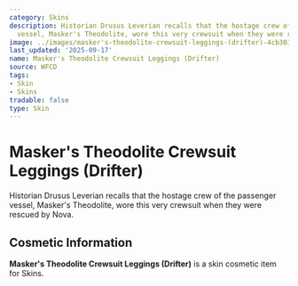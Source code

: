 ```yaml
---
category: Skins
description: Historian Drusus Leverian recalls that the hostage crew of the passenger
  vessel, Masker's Theodolite, wore this very crewsuit when they were rescued by Nova.
image: ../images/masker's-theodolite-crewsuit-leggings-(drifter)-4cb3032351.png
last_updated: '2025-09-17'
name: Masker's Theodolite Crewsuit Leggings (Drifter)
source: WFCD
tags:
- Skin
- Skins
tradable: false
type: Skin
---
```


# Masker's Theodolite Crewsuit Leggings (Drifter)

Historian Drusus Leverian recalls that the hostage crew of the passenger vessel, Masker's Theodolite, wore this very crewsuit when they were rescued by Nova.

## Cosmetic Information

**Masker's Theodolite Crewsuit Leggings (Drifter)** is a skin cosmetic item for Skins.

